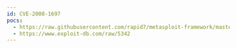 ```yaml
---
id: CVE-2008-1697
pocs:
  - https://raw.githubusercontent.com/rapid7/metasploit-framework/master/modules/exploits/windows/http/hp_nnm_ovas.rb
  - https://www.exploit-db.com/raw/5342
---
```

